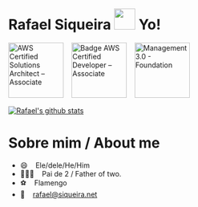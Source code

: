 # Rafael Siqueira <img src="https://raw.githubusercontent.com/MartinHeinz/MartinHeinz/master/wave.gif" width="42px" style="max-width:100%;"> Yo!

<p align="left">
<a href="https://www.credly.com/badges/cc47ad49-5840-4868-8375-e827fd926c57" target="_blank" title="Badge AWS Certified Solutions Architect – Associate" alt="AWS Certified Solutions Architect – Associate"><img src="https://user-images.githubusercontent.com/1132274/202476096-07ddb159-9867-45df-b892-cf5ffc86c058.png" alt="AWS Certified Solutions Architect – Associate" width="110px"  style="max-width:110px;"></a>&nbsp; &nbsp; <a href="https://www.credly.com/badges/2e8e8c02-d145-4225-a42b-3cb6b04a1eb3" target="_blank" title="Badge AWS Certified Developer – Associate" alt="AWS Certified Developer – Associate"><img src="https://user-images.githubusercontent.com/1132274/202476431-df3a43c5-ae59-4cc5-bebc-ef1f2086fc01.png" alt="Badge AWS Certified Developer – Associate" width="110px"  style="max-width:110px;"></a>&nbsp; &nbsp; <img src="https://k21.global/br/wp-content/uploads/2020/03/management3.png" alt="Management 3.0 - Foundation" width="110px"  style="max-width:110px;">

[![Rafael's github stats](https://github-readme-stats.vercel.app/api?username=rafaelsiqueira&count_private=true&show_icons=true)](https://github.com/rafaelsiqueira/)

# Sobre mim / About me
- 😄  &nbsp;&nbsp; Ele/dele/He/Him
- 👩‍👧‍👦  &nbsp;&nbsp; Pai de 2 / Father of two.
- ⚽️  &nbsp;&nbsp; Flamengo
- 📨  &nbsp;&nbsp; rafael@siqueira.net
